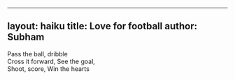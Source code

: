 
---
layout: haiku
title: Love for football
author: Subham
---

Pass the ball, dribble<br>
Cross it forward, See the goal,<br>
Shoot, score, Win the hearts<br>